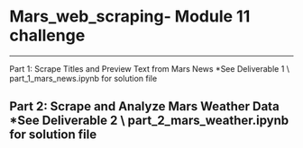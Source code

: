 # Mars_web_scraping- Module 11 challenge 
----------------------------------------------------------------
Part 1: Scrape Titles and Preview Text from Mars News
*See Deliverable 1 \ part_1_mars_news.ipynb for solution file

Part 2: Scrape and Analyze Mars Weather Data
*See Deliverable 2 \ part_2_mars_weather.ipynb for solution file
----------------------------------------------------------------
